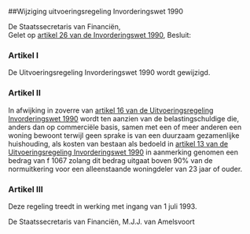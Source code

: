 <meta http-equiv='Content-Type' content='text/html; charset=utf-8' />

##Wijziging uitvoeringsregeling Invorderingswet 1990

De Staatssecretaris van Financiën,  
Gelet op [artikel 26 van de Invorderingswet 1990](../../../../../../wet/invorderingswet/1990/BWBR0004770/README.md),
Besluit:    

### Artikel  I  

De Uitvoeringsregeling Invorderingswet 1990 wordt gewijzigd. 

### Artikel  II  

In afwijking in zoverre van [artikel 16 van de Uitvoeringsregeling Invorderingswet 1990](../../../../../../ministeriele-regeling/uitvoeringsregeling/invorderingswet/1990/BWBR0004766/README.md) wordt ten aanzien van de belastingschuldige die, anders dan op commerciële basis, samen met een of meer anderen een woning bewoont terwijl geen sprake is van een duurzaam gezamenlijke huishouding, als kosten van bestaan als bedoeld in [artikel 13 van de Uitvoeringsregeling Invorderingswet 1990](../../../../../../ministeriele-regeling/uitvoeringsregeling/invorderingswet/1990/BWBR0004766/README.md) in aanmerking genomen een bedrag van f 1067 zolang dit bedrag uitgaat boven 90% van de normuitkering voor een alleenstaande woningdeler van 23 jaar of ouder. 

### Artikel  III  

Deze regeling treedt in werking met ingang van 1 juli 1993. 

De 
Staatssecretaris van Financiën, 
M.J.J. van Amelsvoort      
